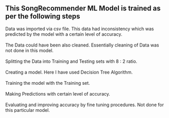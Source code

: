 ## This SongRecommender ML Model is trained as per the following steps

Data was imported via csv file. This data had inconsistency which was predicted by the model with a certain level of accuracy. <br> <br>
The Data could have been also cleaned. Essentially cleaning of Data was not done in this model. <br> <br>
Splitting the Data into Training and Testing sets with 8 : 2 ratio. <br> <br>
Creating a model. Here I have used Decision Tree Algorithm. <br> <br>
Training the model with the Training set. <br> <br>
Making Predictions with certain level of accuracy. <br> <br>
Evaluating and improving accuracy by fine tuning procedures. Not done for this particular model. <br> <br>
